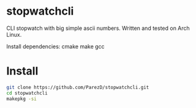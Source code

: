 # stopwatchcli

CLI stopwatch with big simple ascii numbers. Written and tested on Arch Linux.

Install dependencies:
  cmake
  make
  gcc

# Install
```bash
git clone https://github.com/ParezD/stopwatchcli.git
cd stopwatchcli
makepkg -si


